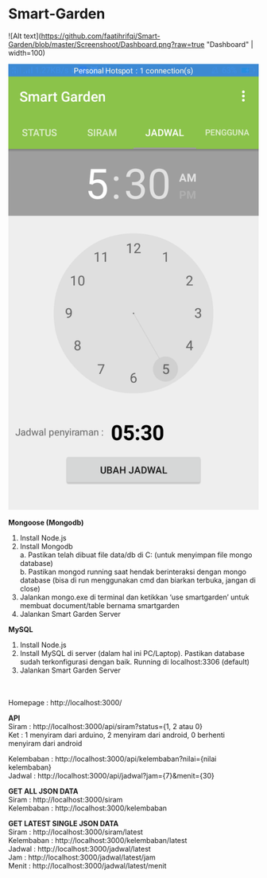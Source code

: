 # Smart-Garden

![Alt text](https://github.com/faatihrifqi/Smart-Garden/blob/master/Screenshoot/Dashboard.png?raw=true "Dashboard" | width=100)

![Alt text](https://github.com/faatihrifqi/Smart-Garden/blob/master/Screenshoot/atur%20jadwal%20siram.png?raw=true "Atur Jadwal Siram")

**Mongoose (Mongodb)**
1. Install Node.js
2. Install Mongodb<br />
    a. Pastikan telah dibuat file data/db di C: (untuk menyimpan file mongo database)<br />
    b. Pastikan mongod running saat hendak berinteraksi dengan mongo database (bisa di run menggunakan cmd dan biarkan terbuka, jangan di close)
3. Jalankan mongo.exe di terminal dan ketikkan ‘use smartgarden’ untuk membuat document/table bernama smartgarden
4. Jalankan Smart Garden Server

**MySQL**
1. Install Node.js
2. Install MySQL di server (dalam hal ini PC/Laptop). Pastikan database sudah terkonfigurasi dengan baik. Running di localhost:3306 (default)</br>
3. Jalankan Smart Garden Server

<br /><br />
Homepage : http://localhost:3000/

**API**<br />
Siram : http://localhost:3000/api/siram?status={1, 2 atau 0}<br />
Ket : 1 menyiram dari arduino, 2 menyiram dari android, 0 berhenti menyiram dari android

Kelembaban : http://localhost:3000/api/kelembaban?nilai={nilai kelembaban}<br /> 
Jadwal : http://localhost:3000/api/jadwal?jam={7}&menit={30}

**GET ALL JSON DATA**<br />
Siram : http://localhost:3000/siram<br /> 
Kelembaban : http://localhost:3000/kelembaban 

**GET LATEST SINGLE JSON DATA**<br />
Siram : http://localhost:3000/siram/latest<br /> 
Kelembaban : http://localhost:3000/kelembaban/latest<br /> 
Jadwal : http://localhost:3000/jadwal/latest<br /> 
Jam : http://localhost:3000/jadwal/latest/jam<br />
Menit : http://localhost:3000/jadwal/latest/menit
